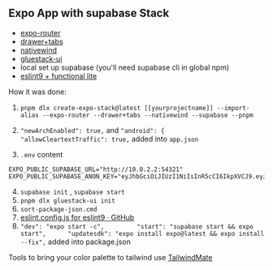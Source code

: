 ## Expo App with supabase Stack

- [expo-router](https://docs.expo.dev/router/installation/#quick-start)
- [drawer+tabs](https://docs.expo.dev/router/advanced/drawer/)
- [nativewind](https://www.nativewind.dev/)
- [gluestack-ui](https://gluestack.io/)
- local set up supabase (you'll need supabase cli in global npm)
- [eslint9 + functional lite](https://github.com/eslint-functional/eslint-plugin-functional)

How it was done:

1. `pnpm dlx create-expo-stack@latest [[yourprojectname]] --import-alias --expo-router --drawer+tabs --nativewind --supabase --pnpm `

2. `"newArchEnabled": true,` and `"android": {      "allowCleartextTraffic": true,` added into `app.json`
3. `.env` content

```
EXPO_PUBLIC_SUPABASE_URL="http://10.0.2.2:54321"   EXPO_PUBLIC_SUPABASE_ANON_KEY="eyJhbGciOiJIUzI1NiIsInR5cCI6IkpXVCJ9.eyJpc3MiOiJzdXBhYmFzZS1kZW1vIiwicm9sZSI6ImFub24iLCJleHAiOjE5ODM4MTI5OTZ9.CRXP1A7WOeoJeXxjNni43kdQwgnWNReilDMblYTn_I0"
```

4. `supabase init` , `supabase start`
5. `pnpm dlx gluestack-ui init`
6. `sort-package-json.cmd`
7. [eslint.config.js for eslint9 · GitHub](https://gist.github.com/kaanguru/e1e479e56e899af40af67bc9245c402f)
8. `"dev": "expo start -c",         "start": "supabase start && expo start",      "updatesdk": "expo install expo@latest && expo install --fix",` added into package.json

Tools to bring your color palette to tailwind use [TailwindMate](https://tailwindmate.jaleelbennett.com/)
